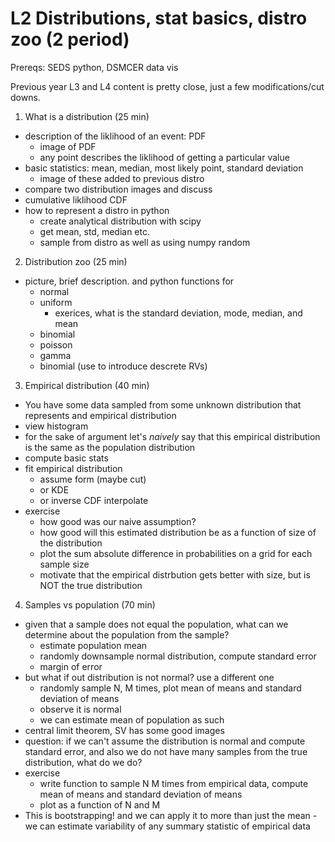 # L2 Distributions, stat basics, distro zoo (2 period)
Prereqs: SEDS python, DSMCER data vis

Previous year L3 and L4 content is pretty close, just a few modifications/cut downs.

1. What is a distribution (25 min)
  - description of the liklihood of an event: PDF
    - image of PDF
    - any point describes the liklihood of getting a particular value
  - basic statistics: mean, median, most likely point, standard deviation
    - image of these added to previous distro
  - compare two distribution images and discuss
  - cumulative liklihood CDF
  - how to represent a distro in python
    - create analytical distribution with scipy
    - get mean, std, median etc.
    - sample from distro as well as using numpy random
2. Distribution zoo (25 min)
  - picture, brief description. and python functions for
    - normal
    - uniform
      - exerices, what is the standard deviation, mode, median, and mean
    - binomial
    - poisson
    - gamma
    - binomial (use to introduce descrete RVs)
3. Empirical distribution (40 min)
  - You have some data sampled from some unknown distribution that represents and empirical distribution
  - view histogram
  - for the sake of argument let's _naively_ say that this empirical distribution is the same as the population distribution
  - compute basic stats
  - fit empirical distribution
    - assume form (maybe cut)
    - or KDE
    - or inverse CDF interpolate
  - exercise
    - how good was our naive assumption?
    - how good will this estimated distribution be as a function of size of the distribution
    - plot the sum absolute difference in probabilities on a grid for each sample size
    - motivate that the empirical distrbution gets better with size, but is NOT the true distribution
4. Samples vs population (70 min)
  - given that a sample does not equal the population, what can we determine about the population from the sample?
    - estimate population mean
    - randomly downsample normal distribution, compute standard error
    - margin of error
  - but what if out distribution is not normal? use a different one
    - randomly sample N, M times, plot mean of means and standard deviation of means
    - observe it is normal
    - we can estimate mean of population as such
  - central limit theorem, SV has some good images
  - question: if we can't assume the distribution is normal and compute standard error, and also we do not have many samples from the true distribution, what do we do?
  - exercise
    - write function to sample N M times from empirical data, compute mean of means and standard deviation of means
    - plot as a function of N and M
  - This is bootstrapping! and we can apply it to more than just the mean - we can estimate variability of any summary statistic of empirical data
    
  